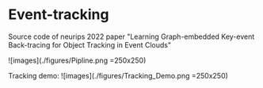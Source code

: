 # Event-tracking
Source code of neurips 2022 paper "Learning Graph-embedded Key-event Back-tracing for Object Tracking in Event Clouds"

![images](./figures/Pipline.png =250x250)

Tracking demo:
![images](./figures/Tracking_Demo.png =250x250)
